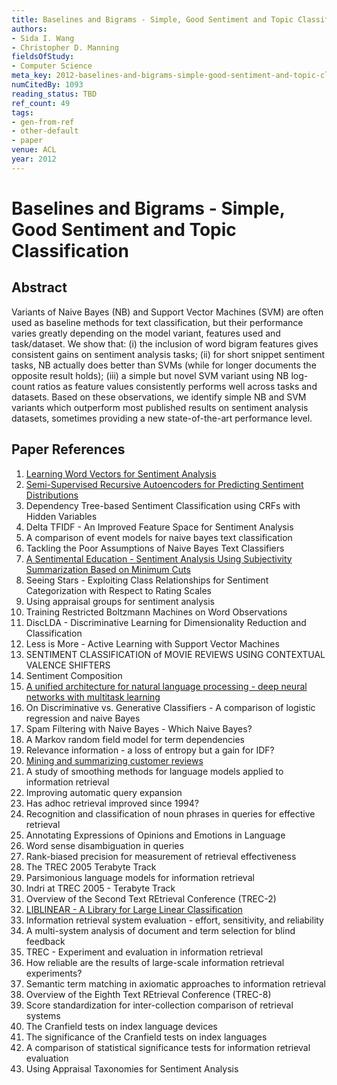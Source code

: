 ```yaml
---
title: Baselines and Bigrams - Simple, Good Sentiment and Topic Classification
authors:
- Sida I. Wang
- Christopher D. Manning
fieldsOfStudy:
- Computer Science
meta_key: 2012-baselines-and-bigrams-simple-good-sentiment-and-topic-classification
numCitedBy: 1093
reading_status: TBD
ref_count: 49
tags:
- gen-from-ref
- other-default
- paper
venue: ACL
year: 2012
---
```


# Baselines and Bigrams - Simple, Good Sentiment and Topic Classification

## Abstract

Variants of Naive Bayes (NB) and Support Vector Machines (SVM) are often used as baseline methods for text classification, but their performance varies greatly depending on the model variant, features used and task/dataset. We show that: (i) the inclusion of word bigram features gives consistent gains on sentiment analysis tasks; (ii) for short snippet sentiment tasks, NB actually does better than SVMs (while for longer documents the opposite result holds); (iii) a simple but novel SVM variant using NB log-count ratios as feature values consistently performs well across tasks and datasets. Based on these observations, we identify simple NB and SVM variants which outperform most published results on sentiment analysis datasets, sometimes providing a new state-of-the-art performance level.

## Paper References

1. [Learning Word Vectors for Sentiment Analysis](2011-learning-word-vectors-for-sentiment-analysis)
2. [Semi-Supervised Recursive Autoencoders for Predicting Sentiment Distributions](2011-semi-supervised-recursive-autoencoders-for-predicting-sentiment-distributions)
3. Dependency Tree-based Sentiment Classification using CRFs with Hidden Variables
4. Delta TFIDF - An Improved Feature Space for Sentiment Analysis
5. A comparison of event models for naive bayes text classification
6. Tackling the Poor Assumptions of Naive Bayes Text Classifiers
7. [A Sentimental Education - Sentiment Analysis Using Subjectivity Summarization Based on Minimum Cuts](2004-a-sentimental-education-sentiment-analysis-using-subjectivity-summarization-based-on-minimum-cuts)
8. Seeing Stars - Exploiting Class Relationships for Sentiment Categorization with Respect to Rating Scales
9. Using appraisal groups for sentiment analysis
10. Training Restricted Boltzmann Machines on Word Observations
11. DiscLDA - Discriminative Learning for Dimensionality Reduction and Classification
12. Less is More - Active Learning with Support Vector Machines
13. SENTIMENT CLASSIFICATION of MOVIE REVIEWS USING CONTEXTUAL VALENCE SHIFTERS
14. Sentiment Composition
15. [A unified architecture for natural language processing - deep neural networks with multitask learning](2008-a-unified-architecture-for-natural-language-processing-deep-neural-networks-with-multitask-learning)
16. On Discriminative vs. Generative Classifiers - A comparison of logistic regression and naive Bayes
17. Spam Filtering with Naive Bayes - Which Naive Bayes?
18. A Markov random field model for term dependencies
19. Relevance information - a loss of entropy but a gain for IDF?
20. [Mining and summarizing customer reviews](2004-mining-and-summarizing-customer-reviews)
21. A study of smoothing methods for language models applied to information retrieval
22. Improving automatic query expansion
23. Has adhoc retrieval improved since 1994?
24. Recognition and classification of noun phrases in queries for effective retrieval
25. Annotating Expressions of Opinions and Emotions in Language
26. Word sense disambiguation in queries
27. Rank-biased precision for measurement of retrieval effectiveness
28. The TREC 2005 Terabyte Track
29. Parsimonious language models for information retrieval
30. Indri at TREC 2005 - Terabyte Track
31. Overview of the Second Text REtrieval Conference (TREC-2)
32. [LIBLINEAR - A Library for Large Linear Classification](2008-liblinear-a-library-for-large-linear-classification)
33. Information retrieval system evaluation - effort, sensitivity, and reliability
34. A multi-system analysis of document and term selection for blind feedback
35. TREC - Experiment and evaluation in information retrieval
36. How reliable are the results of large-scale information retrieval experiments?
37. Semantic term matching in axiomatic approaches to information retrieval
38. Overview of the Eighth Text REtrieval Conference (TREC-8)
39. Score standardization for inter-collection comparison of retrieval systems
40. The Cranfield tests on index language devices
41. The significance of the Cranfield tests on index languages
42. A comparison of statistical significance tests for information retrieval evaluation
43. Using Appraisal Taxonomies for Sentiment Analysis

